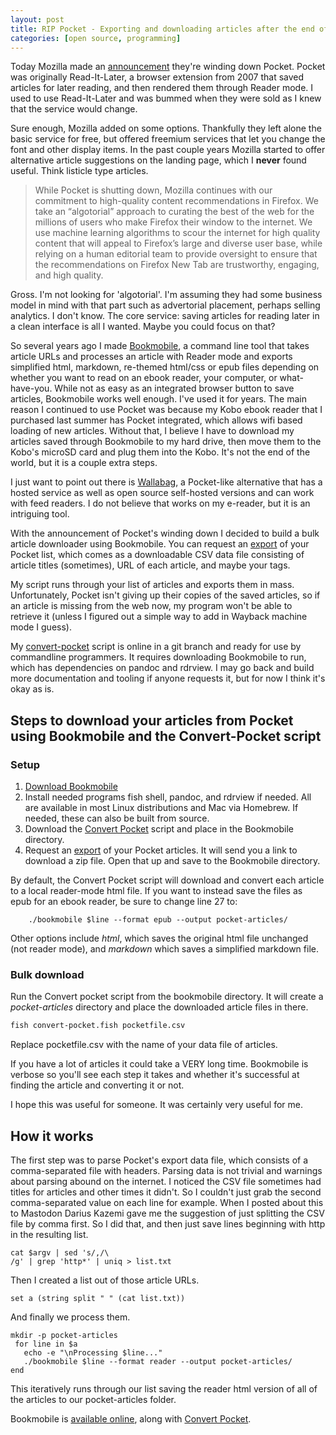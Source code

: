 ```yaml
---
layout: post
title: RIP Pocket - Exporting and downloading articles after the end of Mozilla Pocket 🗞️🎒
categories: [open source, programming]
---
```


Today Mozilla made an [announcement](https://getpocket.com/farewell) they're winding down Pocket. Pocket was originally Read-It-Later, a browser extension from 2007 that saved articles for later reading, and then rendered them through Reader mode. I used to use Read-It-Later and was bummed when they were sold as I knew that the service would change. 

Sure enough, Mozilla added on some options. Thankfully they left alone the basic service for free, but offered freemium services that let you change the font and other display items. In the past couple years Mozilla started to offer alternative article suggestions on the landing page, which I **never** found useful. Think listicle type articles.

> While Pocket is shutting down, Mozilla continues with our commitment to high-quality content recommendations in Firefox. We take an “algotorial” approach to curating the best of the web for the millions of users who make Firefox their window to the internet. We use machine learning algorithms to scour the internet for high quality content that will appeal to Firefox’s large and diverse user base, while relying on a human editorial team to provide oversight to ensure that the recommendations on Firefox New Tab are trustworthy, engaging, and high quality.

Gross. I'm not looking for 'algotorial'. I'm assuming they had some business model in mind with that part such as advertorial placement, perhaps selling analytics. I don't know. The core service: saving articles for reading later in a clean interface is all I wanted. Maybe you could focus on that? 

So several years ago I made [Bookmobile](https://tildegit.org/exquisitecorp/bookmobile), a command line tool that takes article URLs and processes an article with Reader mode and exports simplified html, markdown, re-themed html/css or epub files depending on whether you want to read on an ebook reader, your computer, or what-have-you. While not as easy as an integrated browser button to save articles, Bookmobile works well enough. I've used it for years. The main reason I continued to use Pocket was because my Kobo ebook reader that I purchased last summer has Pocket integrated, which allows wifi based loading of new articles. Without that, I believe I have to download my articles saved through Bookmobile to my hard drive, then move them to the Kobo's microSD card and plug them into the Kobo. It's not the end of the world, but it is a couple extra steps.

I just want to point out there is [Wallabag](https://wallabag.org/), a Pocket-like alternative that has a hosted service as well as open source self-hosted versions and can work with feed readers. I do not believe that works on my e-reader, but it is an intriguing tool.

With the announcement of Pocket's winding down I decided to build a bulk article downloader using Bookmobile. You can request an [export](https://support.mozilla.org/en-US/kb/exporting-your-pocket-list) of your Pocket list, which comes as a downloadable CSV data file consisting of article titles (sometimes), URL of each article, and maybe your tags. 

My script runs through your list of articles and exports them in mass. Unfortunately, Pocket isn't giving up their copies of the saved articles, so if an article is missing from the web now, my program won't be able to retrieve it (unless I figured out a simple way to add in Wayback machine mode I guess). 

My [convert-pocket](https://tildegit.org/exquisitecorp/bookmobile/src/branch/pocket-export/convert-pocket.fish) script is online in a git branch and ready for use by commandline programmers. It requires downloading Bookmobile to run, which has dependencies on pandoc and rdrview. I may go back and build more documentation and tooling if anyone requests it, but for now I think it's okay as is.

## Steps to download your articles from Pocket using Bookmobile and the Convert-Pocket script

### Setup

1. [Download Bookmobile](https://tildegit.org/exquisitecorp/bookmobile/)
2. Install needed programs fish shell, pandoc, and rdrview if needed. All are available in most Linux distributions and Mac via Homebrew. If needed, these can also be built from source.
3. Download the [Convert Pocket](https://tildegit.org/exquisitecorp/bookmobile/src/branch/pocket-export/convert-pocket.fish) script and place in the Bookmobile directory.
4. Request an [export](https://getpocket.com/export) of your Pocket articles. It will send you a link to download a zip file. Open that up and save to the Bookmobile directory.

By default, the Convert Pocket script will download and convert each article to a local reader-mode html file. If you want to instead save the files as epub for an ebook reader, be sure to change line 27 to:

```fish
    ./bookmobile $line --format epub --output pocket-articles/
```

Other options include *html*, which saves the original html file unchanged (not reader mode), and *markdown* which saves a simplified markdown file.

### Bulk download

Run the Convert pocket script from the bookmobile directory. It will create a *pocket-articles* directory and place the downloaded article files in there.

```sh
fish convert-pocket.fish pocketfile.csv
```

Replace pocketfile.csv with the name of your data file of articles.

If you have a lot of articles it could take a VERY long time. Bookmobile is verbose so you'll see each step it takes and whether it's successful at finding the article and converting it or not.

I hope this was useful for someone. It was certainly very useful for me.

## How it works

The first step was to parse Pocket's export data file, which consists of a comma-separated file with headers. Parsing data is not trivial and warnings about parsing abound on the internet. I noticed the CSV file sometimes had titles for articles and other times it didn't. So I couldn't just grab the second comma-separated value on each line for example. When I posted about this to Mastodon Darius Kazemi gave me the suggestion of just splitting the CSV file by comma first. So I did that, and then just save lines beginning with http in the resulting list.

```fish
cat $argv | sed 's/,/\
/g' | grep 'http*' | uniq > list.txt
```

Then I created a list out of those article URLs.

```fish
set a (string split " " (cat list.txt))
```

And finally we process them.

```fish
mkdir -p pocket-articles
 for line in $a
   echo -e "\nProcessing $line..."
   ./bookmobile $line --format reader --output pocket-articles/
end
```

This iteratively runs through our list saving the reader html version of all of the articles to our pocket-articles folder. 

Bookmobile is [available online](https://tildegit.org/exquisitecorp/bookmobile), along with [Convert Pocket](https://tildegit.org/exquisitecorp/bookmobile/src/branch/pocket-export/convert-pocket.fish).
